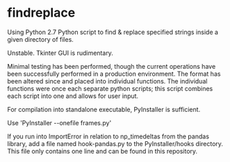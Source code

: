 # findreplace
Using Python 2.7
Python script to find &amp; replace specified strings inside a given directory of files.

Unstable. Tkinter GUI is rudimentary.

Minimal testing has been performed, though the current operations have been successfully performed in a production environment. The format has been altered since and placed into individual functions. The individual functions were once each separate python scripts; this script combines each script into one and allows for user input.

For compilation into standalone executable, PyInstaller is sufficient.

Use 'PyInstaller --onefile frames.py'

If you run into ImportError in relation to np_timedeltas from the pandas library, add a file named hook-pandas.py to the PyInstaller/hooks directory. This file only contains one line and can be found in this repository.
